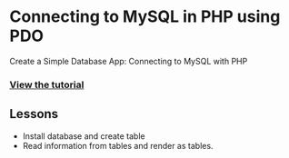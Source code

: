 # Connecting to MySQL in PHP using PDO

Create a Simple Database App: Connecting to MySQL with PHP

### [View the tutorial](https://www.taniarascia.com/create-a-simple-database-app-connecting-to-mysql-with-php/)

## Lessons

- Install database and create table
- Read information from tables and render as tables.

